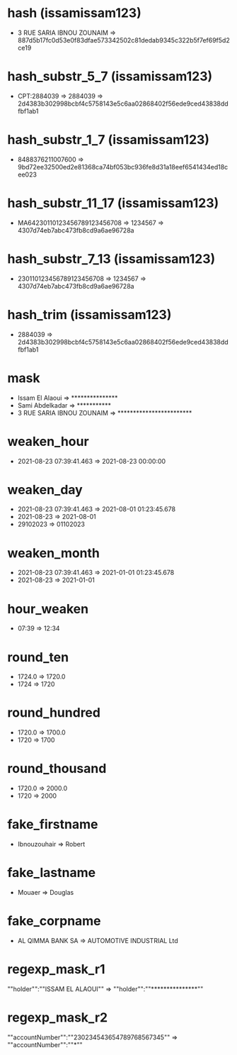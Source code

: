 # hash (issamissam123)
* 3 RUE SARIA IBNOU ZOUNAIM => 887d5b17fc0d53e0f83dfae573342502c81dedab9345c322b5f7ef69f5d2ce19

# hash_substr_5_7 (issamissam123)
* CPT:2884039 => 2884039 => 2d4383b302998bcbf4c5758143e5c6aa02868402f56ede9ced43838ddfbf1ab1

# hash_substr_1_7 (issamissam123)
* 8488376211007600 => 9bd72ee32500ed2e81368ca74bf053bc936fe8d31a18eef6541434ed18cee023

# hash_substr_11_17 (issamissam123)
* MA64230110123456789123456708 => 1234567 => 4307d74eb7abc473fb8cd9a6ae96728a

# hash_substr_7_13 (issamissam123)
* 230110123456789123456708 => 1234567 => 4307d74eb7abc473fb8cd9a6ae96728a

# hash_trim (issamissam123)
*    2884039        => 2d4383b302998bcbf4c5758143e5c6aa02868402f56ede9ced43838ddfbf1ab1

# mask
* Issam El Alaoui => ***************
* Sami Abdelkadar => ***********
* 3 RUE SARIA IBNOU ZOUNAIM => ************************

# weaken_hour
* 2021-08-23 07:39:41.463 => 2021-08-23 00:00:00

# weaken_day
* 2021-08-23 07:39:41.463 => 2021-08-01 01:23:45.678
* 2021-08-23 => 2021-08-01
* 29102023 => 01102023

# weaken_month
* 2021-08-23 07:39:41.463 => 2021-01-01 01:23:45.678
* 2021-08-23 => 2021-01-01

# hour_weaken
* 07:39 => 12:34

# round_ten
* 1724.0 => 1720.0
* 1724 => 1720

# round_hundred
* 1720.0 => 1700.0
* 1720 => 1700

# round_thousand
* 1720.0 => 2000.0
* 1720 => 2000

# fake_firstname
* Ibnouzouhair => Robert

# fake_lastname
* Mouaer => Douglas

# fake_corpname
* AL QIMMA BANK SA => AUTOMOTIVE INDUSTRIAL Ltd

# regexp_mask_r1
""holder"":""ISSAM EL ALAOUI"" => ""holder"":""***************""

# regexp_mask_r2
""accountNumber"":""230234543654789768567345"" => ""accountNumber"":""*""

